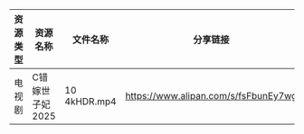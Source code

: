 | 资源类型 | 资源名称       | 文件名称         | 分享链接                                 | 更新时间                |
| ---- | ---------- | ------------ | ------------------------------------ | ------------------- |
| 电视剧  | C错嫁世子妃2025 | 10 4kHDR.mp4 | https://www.alipan.com/s/fsFbunEy7wg | 2025-05-30 13:05:12 |
